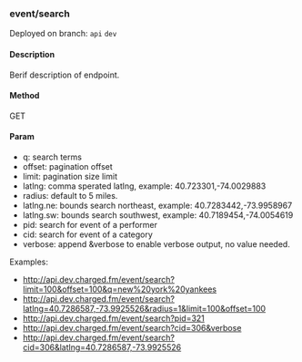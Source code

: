 ### **event/search**

Deployed on branch: `api` `dev`

#### **Description**

Berif description of endpoint.

#### **Method**

GET

#### **Param**

- q: search terms
- offset: pagination offset
- limit: pagination size limit
- latlng: comma sperated latlng, example: 40.723301,-74.0029883
- radius: default to 5 miles.
- latlng.ne: bounds search northeast, example: 40.7283442,-73.9958967
- latlng.sw: bounds search southwest, example: 40.7189454,-74.0054619
- pid: search for event of a performer
- cid: search for event of a category
- verbose: append &verbose to enable verbose output, no value needed.

Examples:
* http://api.dev.charged.fm/event/search?limit=100&offset=100&q=new%20york%20yankees
* http://api.dev.charged.fm/event/search?latlng=40.7286587,-73.9925526&radius=1&limit=100&offset=100
* http://api.dev.charged.fm/event/search?pid=321
* http://api.dev.charged.fm/event/search?cid=306&verbose
* http://api.dev.charged.fm/event/search?cid=306&latlng=40.7286587,-73.9925526

```javascript

```
